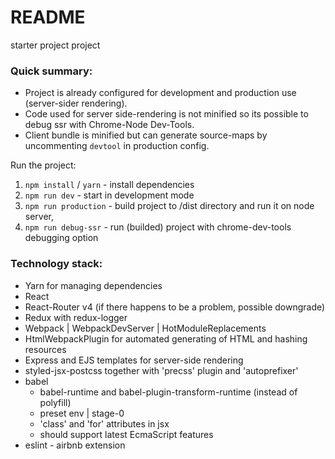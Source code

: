 # README #

starter project project

### Quick summary: ###

* Project is already configured for development and production use (server-sider rendering).
* Code used for server side-rendering is not minified so its possible to debug ssr with Chrome-Node Dev-Tools.
* Client bundle is minified but can generate source-maps by uncommenting `devtool` in production config.

Run the project:
1. `npm install` / `yarn` - install dependencies
2. `npm run dev` - start in development mode
3. `npm run production` - build project to /dist directory and run it on node server,
4. `npm run debug-ssr` - run (builded) project with chrome-dev-tools debugging option

### Technology stack: ###
* Yarn for managing dependencies
* React
* React-Router v4 (if there happens to be a problem, possible downgrade)
* Redux with redux-logger
* Webpack | WebpackDevServer | HotModuleReplacements
* HtmlWebpackPlugin for automated generating of HTML and hashing resources
* Express and EJS templates for server-side rendering 
* styled-jsx-postcss together with 'precss' plugin and 'autoprefixer'
* babel
    * babel-runtime and babel-plugin-transform-runtime (instead of polyfill)
    * preset env | stage-0
    * 'class' and 'for' attributes in jsx
    * should support latest EcmaScript features
* eslint - airbnb extension